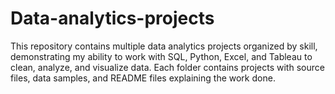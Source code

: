 # Data-analytics-projects
This repository contains multiple data analytics projects organized by skill, demonstrating my ability to work with SQL, Python, Excel, and Tableau to clean, analyze, and visualize data. Each folder contains projects with source files, data samples, and README files explaining the work done.
